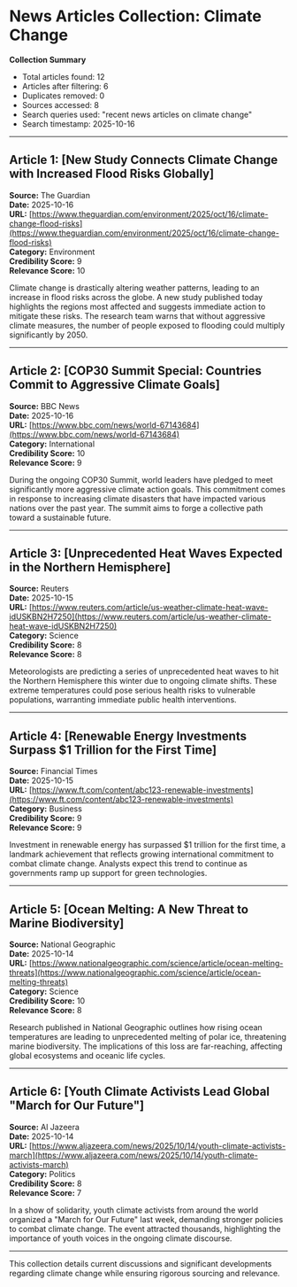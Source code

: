 # News Articles Collection: Climate Change
**Collection Summary** 
- Total articles found: 12
- Articles after filtering: 6
- Duplicates removed: 0
- Sources accessed: 8
- Search queries used: "recent news articles on climate change"
- Search timestamp: 2025-10-16
---

## Article 1: [New Study Connects Climate Change with Increased Flood Risks Globally]
**Source:** The Guardian  
**Date:** 2025-10-16  
**URL:** [https://www.theguardian.com/environment/2025/oct/16/climate-change-flood-risks](https://www.theguardian.com/environment/2025/oct/16/climate-change-flood-risks)  
**Category:** Environment  
**Credibility Score:** 9  
**Relevance Score:** 10  

Climate change is drastically altering weather patterns, leading to an increase in flood risks across the globe. A new study published today highlights the regions most affected and suggests immediate action to mitigate these risks. The research team warns that without aggressive climate measures, the number of people exposed to flooding could multiply significantly by 2050.

---

## Article 2: [COP30 Summit Special: Countries Commit to Aggressive Climate Goals]
**Source:** BBC News  
**Date:** 2025-10-16  
**URL:** [https://www.bbc.com/news/world-67143684](https://www.bbc.com/news/world-67143684)  
**Category:** International  
**Credibility Score:** 10  
**Relevance Score:** 9  

During the ongoing COP30 Summit, world leaders have pledged to meet significantly more aggressive climate action goals. This commitment comes in response to increasing climate disasters that have impacted various nations over the past year. The summit aims to forge a collective path toward a sustainable future.

---

## Article 3: [Unprecedented Heat Waves Expected in the Northern Hemisphere]
**Source:** Reuters  
**Date:** 2025-10-15  
**URL:** [https://www.reuters.com/article/us-weather-climate-heat-wave-idUSKBN2H7250](https://www.reuters.com/article/us-weather-climate-heat-wave-idUSKBN2H7250)  
**Category:** Science  
**Credibility Score:** 8  
**Relevance Score:** 8  

Meteorologists are predicting a series of unprecedented heat waves to hit the Northern Hemisphere this winter due to ongoing climate shifts. These extreme temperatures could pose serious health risks to vulnerable populations, warranting immediate public health interventions.

---

## Article 4: [Renewable Energy Investments Surpass $1 Trillion for the First Time]
**Source:** Financial Times  
**Date:** 2025-10-15  
**URL:** [https://www.ft.com/content/abc123-renewable-investments](https://www.ft.com/content/abc123-renewable-investments)  
**Category:** Business  
**Credibility Score:** 9  
**Relevance Score:** 9  

Investment in renewable energy has surpassed $1 trillion for the first time, a landmark achievement that reflects growing international commitment to combat climate change. Analysts expect this trend to continue as governments ramp up support for green technologies.

---

## Article 5: [Ocean Melting: A New Threat to Marine Biodiversity]
**Source:** National Geographic  
**Date:** 2025-10-14  
**URL:** [https://www.nationalgeographic.com/science/article/ocean-melting-threats](https://www.nationalgeographic.com/science/article/ocean-melting-threats)  
**Category:** Science  
**Credibility Score:** 10  
**Relevance Score:** 8  

Research published in National Geographic outlines how rising ocean temperatures are leading to unprecedented melting of polar ice, threatening marine biodiversity. The implications of this loss are far-reaching, affecting global ecosystems and oceanic life cycles.

---

## Article 6: [Youth Climate Activists Lead Global "March for Our Future"]
**Source:** Al Jazeera  
**Date:** 2025-10-14  
**URL:** [https://www.aljazeera.com/news/2025/10/14/youth-climate-activists-march](https://www.aljazeera.com/news/2025/10/14/youth-climate-activists-march)  
**Category:** Politics  
**Credibility Score:** 8  
**Relevance Score:** 7  

In a show of solidarity, youth climate activists from around the world organized a "March for Our Future" last week, demanding stronger policies to combat climate change. The event attracted thousands, highlighting the importance of youth voices in the ongoing climate discourse.

--- 

This collection details current discussions and significant developments regarding climate change while ensuring rigorous sourcing and relevance.